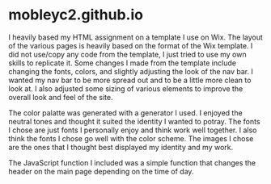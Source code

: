 # mobleyc2.github.io
I heavily based my HTML assignment on a template I use on Wix. The layout of the various pages is heavily based on the format of the Wix template. I did not use/copy any code from the template, I just tried to use my own skills to replicate it. 
Some changes I made from the template include changing the fonts, colors, and slightly adjusting the look of the nav bar. I wanted my nav bar to be more spread out and
to be a little more clean to look at. I also adjusted some sizing of various elements to improve the overall look and feel of the site. 


The color palatte was generated with a generator I used. I enjoyed the neutral tones and thought it suited the identity I wanted to potray. 
The fonts I chose are just fonts I personally enjoy and think work well together. I also think the fonts I chose go well with the color scheme. 
The images I chose are the ones that I thought best displayed my identity and my work. 

The JavaScript function I included was a simple function that changes the header on the main page depending on the time of day.
